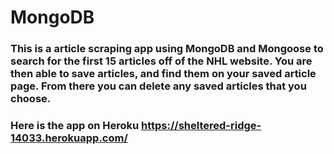 # MongoDB


### This is a article scraping app using MongoDB and Mongoose to search for the first 15 articles off of the NHL website.  You are then able to save articles, and find them on your saved article page. From there you can delete any saved articles that you choose.

### Here is the app on Heroku https://sheltered-ridge-14033.herokuapp.com/